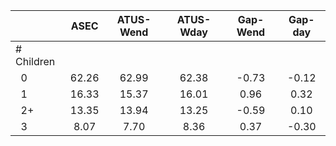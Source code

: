 
|                      |         ASEC |    ATUS-Wend |    ATUS-Wday |     Gap-Wend |      Gap-day |
| -------------------- | :----------: | :----------: | :----------: | :----------: | :----------: |
| # Children           |              |              |              |              |              |
| &nbsp;&nbsp;0        |        62.26 |        62.99 |        62.38 |        -0.73 |        -0.12 |
| &nbsp;&nbsp;1        |        16.33 |        15.37 |        16.01 |         0.96 |         0.32 |
| &nbsp;&nbsp;2+       |        13.35 |        13.94 |        13.25 |        -0.59 |         0.10 |
| &nbsp;&nbsp;3        |         8.07 |         7.70 |         8.36 |         0.37 |        -0.30 |

